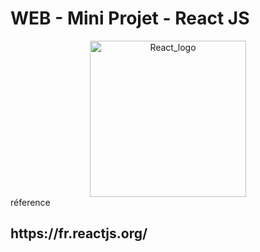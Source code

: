 <h1>WEB - Mini Projet - React JS</h1>
<div align="center">
<img height="250px" src="https://dwglogo.com/wp-content/uploads/2017/09/React_logo.png" alt="React_logo">
</div>
<a>réference<a>
<h2>https://fr.reactjs.org/<h2>
